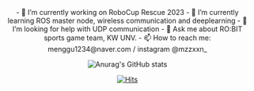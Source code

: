 <div align="center">
- 🔭 I’m currently working on RoboCup Rescue 2023
- 🌱 I’m currently learning ROS master node, wireless communication and deeplearning
- 🤔 I’m looking for help with UDP communication
- 💬 Ask me about RO:BIT sports game team, KW UNV.
- 📫 How to reach me: menggu1234@naver.com / instagram @mzzxxn_


![Anurag's GitHub stats](https://github-readme-stats.vercel.app/api?username=mjlee111&show_icons=true&theme=radical)


[![Hits](https://hits.seeyoufarm.com/api/count/incr/badge.svg?url=https%3A%2F%2Fgithub.com%2Fmjlee111%2Fhit-counter&count_bg=%23000000&title_bg=%23555555&icon=&icon_color=%23E7E7E7&title=hits&edge_flat=false)](https://hits.seeyoufarm.com)
  
</div>


